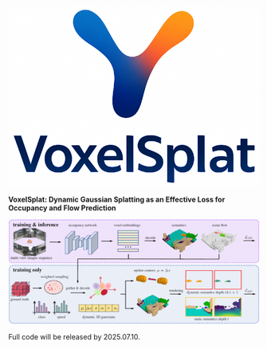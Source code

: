 ![VoxelSplat Logo](assets/logo.png)

**VoxelSplat: Dynamic Gaussian Splatting as an Effective Loss for Occupancy and Flow Prediction**

![Framework Diagram](assets/framework.png)

Full code will be released by 2025.07.10.


